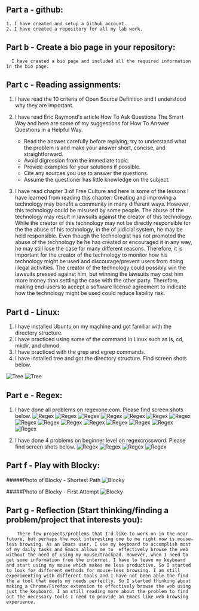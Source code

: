 
## Part a - github:
    1. I have created and setup a Github account.
    2. I have created a repository for all my lab work.

## Part b - Create a bio page in your repository:
      I have created a bio page and included all the required information in the bio page. 

## Part c - Reading assignments:
1. I have read the 10 criteria of Open Source Definition and I understood why they are important.
2. I have read Eric Raymond's article How To Ask Questions The Smart Way and here are some of my suggestions for How To Answer Questions in a Helpful Way.
    + Read the answer carefully before replying; try to understand what the problem is and make your answer short, concise, and straightforward.
    + Avoid digression from the immediate topic. 
    + Provide examples for your solutions if possible. 
    + Cite any sources you use to answer the questions. 
    + Assume the questioner has little knowledge on the subject.
   
3. I have read chapter 3 of Free Culture and here is some of the lessons I have learned from reading this chapter:
        Creating and improving a technology may benefit a community in many different ways. However, this technology could be misused by some people. The abuse of the technology may result in lawsuits against the creator of this technology. While the creator of this technology may not be directly responsible for the the abuse of his technology, in the of judicial system, he may be held responsible. Even though the technologist has not promoted the abuse of the technology he he has created or encouraged it in any way, he may still lose the case for many different reasons. Therefore, it is important for the creator of the technology to monitor how his technology might be used and discourage/prevent users from doing illegal activities. The creator of the technology could possibly win the lawsuits pressed against him, but winning the lawsuits may cost him more money than settling the case with the other party. Therefore, making end-users to accept a software license agreement to indicate how the technology might be used could reduce liability risk.
     

## Part d - Linux:
  1. I have installed Ubuntu on my machine and got familiar with the directory structure.
  2. I have practiced using some of the command in Linux such as ls, cd, mkdir, and chmod.
  3. I have practiced with the grep and egrep commands.
  4. I have installed tree and got the directory structure. Find screen shots below.

![Tree](./images/Tree-2.png)
![Tree](./images/Tree.png)

## Part e - Regex:
1. I have done all problems on regexone.com. Please find screen shots below.
![Regex](./RegexOne/RegexOne-1.png)
![Regex](./RegexOne/RegexOne-2.png)
![Regex](./RegexOne/RegexOne-3.png)
![Regex](./RegexOne/RegexOne-4.png)
![Regex](./RegexOne/RegexOne-5.png)
![Regex](./RegexOne/RegexOne-6.png)
![Regex](./RegexOne/RegexOne-7.png)
![Regex](./RegexOne/RegexOne-8.png)
![Regex](./RegexOne/RegexOne-9.png)
![Regex](./RegexOne/RegexOne-10.png)
![Regex](./RegexOne/RegexOne-11.png)
![Regex](./RegexOne/RegexOne-12.png)
![Regex](./RegexOne/RegexOne-13.png)
![Regex](./RegexOne/RegexOne-14.png)
![Regex](./RegexOne/RegexOne-15.png)

2. I have done 4 problems on beginner level on regexcrossword. Please find screen shots below. 
![Regex](./Regexrossword/1.png)
![Regex](./Regexrossword/2.png)
![Regex](./Regexrossword/3.png)
![Regex](./Regexrossword/4.png)

## Part f - Play with Blocky:
#####Photo of Blocky - Shortest Path 
![Blocky](./Blocky/Shortest_Path.png)

#####Photo of Blocky - First Attempt
![Blocky](./Blocky/First_Attempt.png)


## Part g - Reflection (Start thinking/finding a problem/project that interests you):
        There few projects/problems that I'd like to work on in the near future, but perhaps the most interesting one to me right now is mouse-less browsing. As an Emacs user, I use my keyboard to accomplish most of my daily tasks and Emacs allows me to  effectively browse the web without the need of using my mouse/trackpad. However, when I need to get some information from the internet, I have to leave my keyboard and start using my mouse which makes me less productive. So I started to look for different methods for mouse-less browsing. I am still experimenting with different tools and I have not been able the find the a tool that meets my needs perfectly. So I started thinking about making a Chrome/Firefox extension to effectively browse the web using just the keyboard. I am still reading more about the problem to find out the necessary tools I need to provide an Emacs like web browsing experience.

